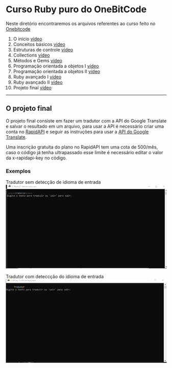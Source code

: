 # Curso Ruby puro do OneBitCode

Neste diretório encontraremos os arquivos referentes ao curso feito no [Onebitcode][1]

1. O início [vídeo][2]
2. Conceitos básicos [vídeo][3]
3. Estruturas de controle [vídeo][4]
4. Collections [vídeo][5]
5. Métodos e Gems [vídeo][6]
6. Programação orientada a objetos I [vídeo][7]
7. Programação orientada a objetos II [vídeo][8]
8. Ruby avançado I [vídeo][9]
9. Ruby avançado II [vídeo][10]
10. Projeto final [vídeo][11]

---

## O projeto final

O projeto final consiste em fazer um tradutor com a API do Google Translate e salvar o resultado em um arquivo, para usar a API é necessário criar uma conta no [RapidAPI][12] e seguir as instruções para usar a [API do Google Translate][13].

Uma inscrição gratuita do plano no RapidAPI tem uma cota de 500/mês, caso o código já tenha ultrapassado esse limite é necessário editar o valor da x-rapidapi-key no código.

### Exemplos

Tradutor sem detecção de idioma de entrada
![gif_sem_deteccao][14]

Tradutor com deteccção do idioma de entrada
![gif_com_deteccao][15]

[1]: https://onebitcode.com/course-status/
[2]: https://youtu.be/2js9Q_BMD-8
[3]: https://youtu.be/JH_aEjoD4C0
[4]: https://youtu.be/YLI2Ot2Mr34
[5]: https://youtu.be/2ERF-8wHMMM
[6]: https://youtu.be/W2hKFDBlgCc
[7]: https://youtu.be/1-m4alpFHwU
[8]: https://youtu.be/W5VrvOCXgy0
[9]: https://youtu.be/zYIHufP0UYU
[10]: https://youtu.be/2YTLs4hDReg
[11]: https://youtu.be/DPHeSXHnKTs
[12]: https://rapidapi.com/marketplace
[13]: https://rapidapi.com/googlecloud/api/google-translate1
[14]: gif_tradutor_sem_deteccao.gif
[15]: gif_tradutor_com_deteccao.gif
